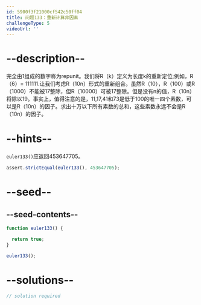 ```yaml
---
id: 5900f3f21000cf542c50ff04
title: 问题133：重新计算非因素
challengeType: 5
videoUrl: ''
---
```


# --description--

完全由1组成的数字称为repunit。我们将R（k）定义为长度k的重新定位;例如，R（6）= 111111.让我们考虑R（10n）形式的重新组合。虽然R（10），R（100）或R（1000）不能被17整除，但R（10000）可被17整除。但是没有n的值，R（10n）将除以19。事实上，值得注意的是，11,17,41和73是低于100的唯一四个素数，可以是R（10n）的因子。求出十万以下所有素数的总和，这些素数永远不会是R（10n）的因子。

# --hints--

`euler133()`应返回453647705。

```js
assert.strictEqual(euler133(), 453647705);
```

# --seed--

## --seed-contents--

```js
function euler133() {

  return true;
}

euler133();
```

# --solutions--

```js
// solution required
```
